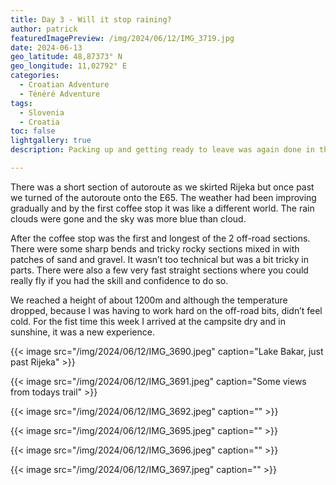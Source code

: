 ```yaml
---
title: Day 3 - Will it stop raining?
author: patrick
featuredImagePreview: /img/2024/06/12/IMG_3719.jpg
date: 2024-06-13
geo_latitude: 48,87373° N
geo_longitude: 11,02792° E
categories:
  - Croatian Adventure
  - Ténéré Adventure
tags:
  - Slovenia
  - Croatia
toc: false
lightgallery: true
description: Packing up and getting ready to leave was again done in the rain, and I left the campsite in wet weather gear. 

---
```


<!--more-->

There was a short section of autoroute as we skirted Rijeka but once past we turned of the autoroute onto the E65. The weather had been improving gradually and by the first coffee stop it was like a different world. The rain clouds were gone and the sky was more blue than cloud. 

After the coffee stop was the first and longest of the 2 off-road sections. There were some sharp bends and tricky rocky sections mixed in with patches of sand and gravel. It wasn’t too technical but was a bit tricky in parts. There were also a few very fast straight sections where you could really fly if you had the skill and confidence to do so. 

We reached a height of about 1200m and although the temperature dropped, because I was having to work hard on the off-road bits, didn’t feel cold. For the fist time this week I arrived at the campsite dry and in sunshine, it was a new experience. 

{{< image src="/img/2024/06/12/IMG_3690.jpeg" caption="Lake Bakar, just past Rijeka" >}}

{{< image src="/img/2024/06/12/IMG_3691.jpeg" caption="Some views from todays trail" >}}

{{< image src="/img/2024/06/12/IMG_3692.jpeg" caption="" >}}

{{< image src="/img/2024/06/12/IMG_3695.jpeg" caption="" >}}

{{< image src="/img/2024/06/12/IMG_3696.jpeg" caption="" >}}

{{< image src="/img/2024/06/12/IMG_3697.jpeg" caption="" >}}
